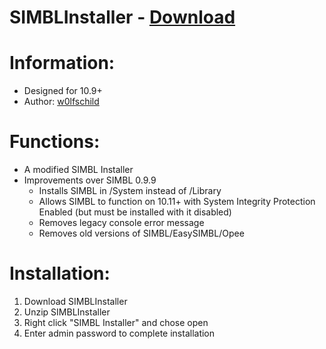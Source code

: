 # SIMBLInstaller - [Download](https://github.com/w0lfschild/SIMBLPlugins/raw/master/SIMBLInstaller/SIMBLInstaller.zip)

# Information:

- Designed for 10.9+
- Author: [w0lfschild](https://github.com/w0lfschild)

# Functions:

- A modified SIMBL Installer
- Improvements over SIMBL 0.9.9
	- Installs SIMBL in /System instead of /Library
	- Allows SIMBL to function on 10.11+ with System Integrity Protection Enabled (but must be installed with it disabled)
	- Removes legacy console error message
	- Removes old versions of SIMBL/EasySIMBL/Opee

# Installation:

1. Download SIMBLInstaller
2. Unzip SIMBLInstaller
3. Right click "SIMBL Installer" and chose open
4. Enter admin password to complete installation